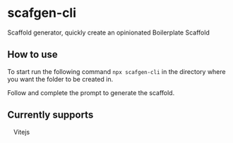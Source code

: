 # scafgen-cli
Scaffold generator, quickly create an opinionated Boilerplate Scaffold

## How to use
To start run the following command ```npx scafgen-cli``` in the directory where you want the folder to be created in.

Follow and complete the prompt to generate the scaffold.

## Currently supports

&ensp;&ensp;Vitejs
